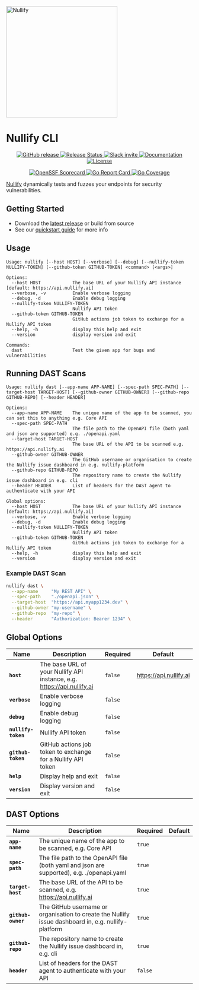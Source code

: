 <a href="https://nullify.ai">
  <img src="https://uploads-ssl.webflow.com/6492db86d53f84f396b6623d/64dad6c12b98dee05eb08088_nullify%20logo.png" alt="Nullify" width="300"/>
</a>

# Nullify CLI

<p align="center">
  <a href="https://github.com/Nullify-Platform/cli/releases">
    <img src="https://img.shields.io/github/v/release/Nullify-Platform/cli" alt="GitHub release" />
  </a>
  <a href="https://github.com/Nullify-Platform/Kuat-Shipyards/actions/workflows/release.yml">
    <img src="https://github.com/Nullify-Platform/Kuat-Shipyards/actions/workflows/release.yml/badge.svg" alt="Release Status" />
  </a>
  <a href="https://join.slack.com/t/nullifycommunity/shared_invite/zt-1ve4xgket-PfkFjSDJK_kG8l~OA_GXUg">
    <img src="https://img.shields.io/badge/Slack-10%2B%20members-black" alt="Slack invite" />
  </a>
  <a href="https://docs.nullify.ai/features/api-scanning/cli/">
    <img src="https://img.shields.io/badge/docs-docs.nullify.ai-purple" alt="Documentation" />
  </a>
  <a href="https://opensource.org/licenses/MIT">
    <img src="https://img.shields.io/badge/License-MIT-yellow.svg" alt="License" />
  </a>
</p>
<p align="center">
  <a href="https://securityscorecards.dev/viewer/?uri=github.com/Nullify-Platform/cli">
    <img src="https://api.securityscorecards.dev/projects/github.com/Nullify-Platform/cli/badge" alt="OpenSSF Scorecard" />
  </a>
  <a href="https://goreportcard.com/report/github.com/nullify-platform/cli">
    <img src="https://goreportcard.com/badge/github.com/nullify-platform/cli" alt="Go Report Card" />
  </a>
  <a href="https://github.com/Nullify-Platform/cli/actions/workflows/ci-go-coverage.yml">
    <img src="https://img.shields.io/badge/Coverage-100.0%25-brightgreen" alt="Go Coverage" />
  </a>
</p>

[Nullify](https://nullify.ai) dynamically tests and fuzzes your endpoints for security vulnerabilities.

## Getting Started
 * Download the [latest release](https://github.com/Nullify-Platform/cli/releases) or build from source
 * See our [quickstart guide](https://docs.nullify.ai/features/api-testing) for more info

## Usage

```
Usage: nullify [--host HOST] [--verbose] [--debug] [--nullify-token NULLIFY-TOKEN] [--github-token GITHUB-TOKEN] <command> [<args>]

Options:
  --host HOST            The base URL of your Nullify API instance [default: https://api.nullify.ai]
  --verbose, -v          Enable verbose logging
  --debug, -d            Enable debug logging
  --nullify-token NULLIFY-TOKEN
                         Nullify API token
  --github-token GITHUB-TOKEN
                         GitHub actions job token to exchange for a Nullify API token
  --help, -h             display this help and exit
  --version              display version and exit

Commands:
  dast                   Test the given app for bugs and vulnerabilities
```

## Running DAST Scans

```
Usage: nullify dast [--app-name APP-NAME] [--spec-path SPEC-PATH] [--target-host TARGET-HOST] [--github-owner GITHUB-OWNER] [--github-repo GITHUB-REPO] [--header HEADER]

Options:
  --app-name APP-NAME    The unique name of the app to be scanned, you can set this to anything e.g. Core API
  --spec-path SPEC-PATH
                         The file path to the OpenAPI file (both yaml and json are supported) e.g. ./openapi.yaml
  --target-host TARGET-HOST
                         The base URL of the API to be scanned e.g. https://api.nullify.ai
  --github-owner GITHUB-OWNER
                         The GitHub username or organisation to create the Nullify issue dashboard in e.g. nullify-platform
  --github-repo GITHUB-REPO
                         The repository name to create the Nullify issue dashboard in e.g. cli
  --header HEADER        List of headers for the DAST agent to authenticate with your API

Global options:
  --host HOST            The base URL of your Nullify API instance [default: https://api.nullify.ai]
  --verbose, -v          Enable verbose logging
  --debug, -d            Enable debug logging
  --nullify-token NULLIFY-TOKEN
                         Nullify API token
  --github-token GITHUB-TOKEN
                         GitHub actions job token to exchange for a Nullify API token
  --help, -h             display this help and exit
  --version              display version and exit
```

### Example DAST Scan

```sh
nullify dast \
  --app-name     "My REST API" \
  --spec-path    "./openapi.json" \
  --target-host  "https://api.myapp1234.dev" \
  --github-owner "my-username" \
  --github-repo  "my-repo" \
  --header       "Authorization: Bearer 1234" \
```

## Global Options

| Name                  | Description                                                                                      | Required | Default                 |
|-----------------------|--------------------------------------------------------------------------------------------------|----------|-------------------------|
| **`host`**            | The base URL of your Nullify API instance, e.g. https://api.nullify.ai                           | `false`  | https://api.nullify.ai  |
| **`verbose`**         | Enable verbose logging                                                                           | `false`  |                         |
| **`debug`**           | Enable debug logging                                                                             | `false`  |                         |
| **`nullify-token`**   | Nullify API token                                                                                | `false`  |                         |
| **`github-token`**    | GitHub actions job token to exchange for a Nullify API token                                     | `false`  |                         |
| **`help`**            | Display help and exit                                                                            | `false`  |                         |
| **`version`**         | Display version and exit                                                                         | `false`  |                         |

## DAST Options

| Name                  | Description                                                                                          | Required | Default |
|-----------------------|------------------------------------------------------------------------------------------------------|----------|---------|
| **`app-name`**        | The unique name of the app to be scanned, e.g. Core API                                            | `true`   |         |
| **`spec-path`**       | The file path to the OpenAPI file (both yaml and json are supported), e.g. ./openapi.yaml       | `true`   |         |
| **`target-host`**     | The base URL of the API to be scanned, e.g. https://api.nullify.ai                                 | `true`   |         |
| **`github-owner`**    | The GitHub username or organisation to create the Nullify issue dashboard in, e.g. nullify-platform | `true`   |         |
| **`github-repo`**     | The repository name to create the Nullify issue dashboard in, e.g. cli                               | `true`   |         |
| **`header`**          | List of headers for the DAST agent to authenticate with your API                                    | `false`  |         |
